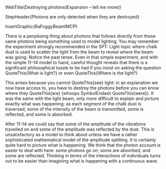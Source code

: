 WebTitle{Destroying photons(Expansion &ndash; tell me more)}

StepHeader{Photons are only detected when they are destroyed}

InsertGraphic{RaFoggyBeamIMCP}

There is a perplexing thing about photons that follows directly from these same photons being something used to model lighting. You may remember the experiment strongly recommended in the SPT: Light topic where chalk dust is used to scatter the light from the beam to reveal where the beam was going. Notice the past tense. Even in that simple experiment, and with the simple 11&ndash;14 model to hand, careful thought reveals that there is a significant philosophical tussle to be had if you insist on asking the question QuoteThis{What is light?} or even QuoteThis{Where is the light?}

This arises because you cannot QuoteThis{see} light: in an explanation we now have access to, you have to destroy the photons before you can know where they QuoteThis{are} (whoops SymbolEndash QuoteThis{were}). It was the same with the light beam, only more difficult to explain and picture exactly what was happening: as each segment of the chalk dust is traversed, some of the intensity of the beam is transmitted, some is reflected, and some is absorbed.

After 11&ndash;14 we could say that some of the amplitude of the vibrations travelled on and some of the amplitude was reflected by the dust. This is unsatisfactory as a model to think about unless we have a rather sophisticated mathematical model of the amplitude splitting. It is certainly quite hard to picture what is happening. We think that the photon account is easier to deal with here: some photons go on; some are absorbed; and some are reflected. Thinking in terms of the interactions of individuals turns out to be easier than imagining what is happening with a continuous wave.

